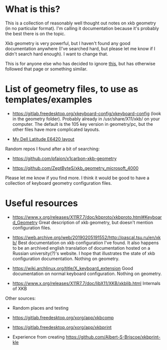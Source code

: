# What is this?

This is a collection of reasonably well thought out notes on xkb geometry (in no particular format).
I'm calling it documentation because it's probably the best there is on the topic.

Xkb geometry is very powerful, but I haven't found any good documentation anywhere (I've searched hard, but please let me know if I didn't search hard enough).
I want to change that.

This is for anyone else who has decided to ignore [this](https://wiki.archlinux.org/title/X_keyboard_extension#xkb_geometry), but has otherwise followed that page or something similar.

# List of geometry files, to use as templates/examples

- https://gitlab.freedesktop.org/xkeyboard-config/xkeyboard-config (look in the geometry folder). Probably already in /usr/share/X11/xkb/ on your computer.
The default is the 105 key version in geometry/pc, but the other files have more complicated layouts.

- [My Dell Latitude E6420 layout](examples/geometry.xkb)

Random repos I found after a bit of searching:

- https://github.com/pfaion/x1carbon-xkb-geometry

- https://github.com/ZeptByteS/xkb_geometry_microsoft_4000

Please let me know if you find more.
I think it would be good to have a collection of keyboard geometry configuration files.


# Useful resources

- https://www.x.org/releases/X11R7.7/doc/kbproto/xkbproto.html#Keyboard_Geometry Great description of xkb geometry, but doesn't mention configuration files.

- https://web.archive.org/web/20190205191552/http://pascal.tsu.ru/en/xkb/ Best documentation on xkb configuration I've found. It also happens to be an archived english translation of documentation hosted on a Russian university(?)'s website. I hope that illustrates the state of xkb configuration documentation. Nothing on geometry.

- https://wiki.archlinux.org/title/X_keyboard_extension Good documentation on normal keyboard configuration. Nothing on geometry.

- https://www.x.org/releases/X11R7.7/doc/libX11/XKB/xkblib.html Internals of XKB

Other sources:

- Random places and testing

- https://gitlab.freedesktop.org/xorg/app/xkbcomp

- https://gitlab.freedesktop.org/xorg/app/xkbprint

- Experience from creating https://github.com/Albert-S-Briscoe/xkbprint-kle
